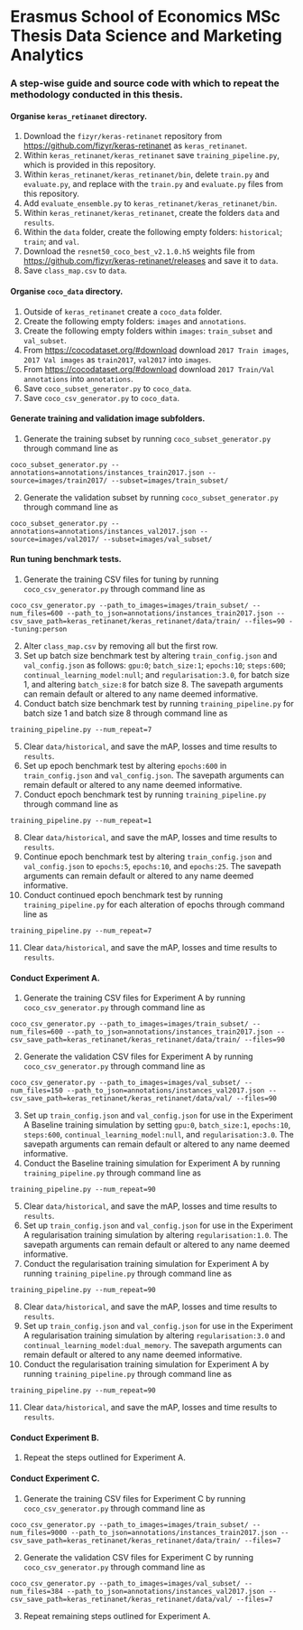 # Erasmus School of Economics MSc Thesis Data Science and Marketing Analytics 

### A step-wise guide and source code with which to repeat the methodology conducted in this thesis.

#### Organise `keras_retinanet` directory.
1. Download the `fizyr/keras-retinanet` repository from https://github.com/fizyr/keras-retinanet as `keras_retinanet`.
2. Within `keras_retinanet/keras_retinanet` save `training_pipeline.py`, which is provided in this repository.
3. Within `keras_retinanet/keras_retinanet/bin`, delete `train.py` and `evaluate.py`, and replace with the `train.py` and `evaluate.py` files from this repository. 
4. Add `evaluate_ensemble.py` to `keras_retinanet/keras_retinanet/bin`.
5. Within `keras_retinanet/keras_retinanet`, create the folders `data` and `results`. 
6. Within the `data` folder, create the following empty folders: `historical`; `train`; and `val`.
7. Download the `resnet50_coco_best_v2.1.0.h5` weights file from https://github.com/fizyr/keras-retinanet/releases and save it to `data`.
8. Save `class_map.csv` to `data`.

#### Organise `coco_data` directory.
1. Outside of `keras_retinanet` create a `coco_data` folder.
2. Create the following empty folders: `images` and `annotations`.
3. Create the following empty folders within `images`: `train_subset` and `val_subset`.
4. From https://cocodataset.org/#download download `2017 Train images`, `2017 Val images` as `train2017`, `val2017` into `images`.
5. From https://cocodataset.org/#download download `2017 Train/Val annotations` into `annotations`. 
6. Save `coco_subset_generator.py` to `coco_data`.
7. Save `coco_csv_generator.py` to `coco_data`.

#### Generate training and validation image subfolders.
1. Generate the training subset by running `coco_subset_generator.py` through command line as 
```
coco_subset_generator.py --annotations=annotations/instances_train2017.json --source=images/train2017/ --subset=images/train_subset/
```
2. Generate the validation subset by running `coco_subset_generator.py` through command line as 
```
coco_subset_generator.py --annotations=annotations/instances_val2017.json --source=images/val2017/ --subset=images/val_subset/
```

#### Run tuning benchmark tests.
1. Generate the training CSV files for tuning by running `coco_csv_generator.py` through command line as
```
coco_csv_generator.py --path_to_images=images/train_subset/ --num_files=600 --path_to_json=annotations/instances_train2017.json --csv_save_path=keras_retinanet/keras_retinanet/data/train/ --files=90 --tuning:person
```
2. Alter `class_map.csv` by removing all but the first row.
3. Set up batch size benchmark test by altering `train_config.json` and `val_config.json` as follows: `gpu:0`; `batch_size:1`; `epochs:10`; `steps:600`; `continual_learning_model:null`; and `regularisation:3.0`, for batch size 1, and altering `batch_size:8` for batch size 8. The savepath arguments can remain default or altered to any name deemed informative.
4. Conduct batch size benchmark test by running `training_pipeline.py` for batch size 1 and batch size 8 through command line as
```
training_pipeline.py --num_repeat=7
```
5. Clear `data/historical`, and save the mAP, losses and time results to `results`.
6. Set up epoch benchmark test by altering `epochs:600` in `train_config.json` and `val_config.json`. The savepath arguments can remain default or altered to any name deemed informative.
7. Conduct epoch benchmark test by running `training_pipeline.py` through command line as
```
training_pipeline.py --num_repeat=1
```
8. Clear `data/historical`, and save the mAP, losses and time results to `results`.
9. Continue epoch benchmark test by altering `train_config.json` and `val_config.json` to `epochs:5`, `epochs:10`, and `epochs:25`. The savepath arguments can remain default or altered to any name deemed informative.
10. Conduct continued epoch benchmark test by running `training_pipeline.py` for each alteration of epochs through command line as
```
training_pipeline.py --num_repeat=7
```
11. Clear `data/historical`, and save the mAP, losses and time results to `results`.

#### Conduct Experiment A.
1. Generate the training CSV files for Experiment A by running `coco_csv_generator.py` through command line as
```
coco_csv_generator.py --path_to_images=images/train_subset/ --num_files=600 --path_to_json=annotations/instances_train2017.json --csv_save_path=keras_retinanet/keras_retinanet/data/train/ --files=90
```
2. Generate the validation CSV files for Experiment A by running `coco_csv_generator.py` through command line as
```
coco_csv_generator.py --path_to_images=images/val_subset/ --num_files=150 --path_to_json=annotations/instances_val2017.json --csv_save_path=keras_retinanet/keras_retinanet/data/val/ --files=90
```
3. Set up `train_config.json` and `val_config.json` for use in the Experiment A Baseline training simulation by setting `gpu:0`, `batch_size:1`, `epochs:10`, `steps:600`, `continual_learning_model:null`, and `regularisation:3.0`. The savepath arguments can remain default or altered to any name deemed informative.
4. Conduct the Baseline training simulation for Experiment A by running `training_pipeline.py` through command line as
```
training_pipeline.py --num_repeat=90
```
5. Clear `data/historical`, and save the mAP, losses and time results to `results`.
6. Set up `train_config.json` and `val_config.json` for use in the Experiment A regularisation training simulation by altering `regularisation:1.0`. The savepath arguments can remain default or altered to any name deemed informative.
7. Conduct the regularisation training simulation for Experiment A by running `training_pipeline.py` through command line as
```
training_pipeline.py --num_repeat=90
```
8. Clear `data/historical`, and save the mAP, losses and time results to `results`.
9. Set up `train_config.json` and `val_config.json` for use in the Experiment A regularisation training simulation by altering `regularisation:3.0` and `continual_learning_model:dual_memory`. The savepath arguments can remain default or altered to any name deemed informative.
10. Conduct the regularisation training simulation for Experiment A by running `training_pipeline.py` through command line as
```
training_pipeline.py --num_repeat=90
```
11. Clear `data/historical`, and save the mAP, losses and time results to `results`.

#### Conduct Experiment B.
1. Repeat the steps outlined for Experiment A.

#### Conduct Experiment C.
1. Generate the training CSV files for Experiment C by running `coco_csv_generator.py` through command line as
```
coco_csv_generator.py --path_to_images=images/train_subset/ --num_files=9000 --path_to_json=annotations/instances_train2017.json --csv_save_path=keras_retinanet/keras_retinanet/data/train/ --files=7
```
2. Generate the validation CSV files for Experiment C by running `coco_csv_generator.py` through command line as
```
coco_csv_generator.py --path_to_images=images/val_subset/ --num_files=384 --path_to_json=annotations/instances_val2017.json --csv_save_path=keras_retinanet/keras_retinanet/data/val/ --files=7
```
3. Repeat remaining steps outlined for Experiment A.
